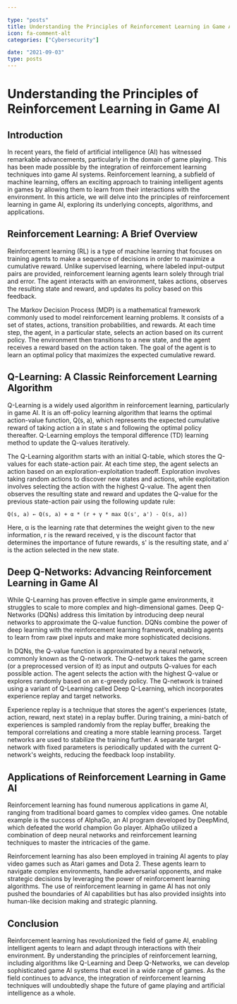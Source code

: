 ```yaml
---

type: "posts"
title: Understanding the Principles of Reinforcement Learning in Game AI
icon: fa-comment-alt
categories: ["Cybersecurity"]

date: "2021-09-03"
type: posts
---
```





# Understanding the Principles of Reinforcement Learning in Game AI

## Introduction

In recent years, the field of artificial intelligence (AI) has witnessed remarkable advancements, particularly in the domain of game playing. This has been made possible by the integration of reinforcement learning techniques into game AI systems. Reinforcement learning, a subfield of machine learning, offers an exciting approach to training intelligent agents in games by allowing them to learn from their interactions with the environment. In this article, we will delve into the principles of reinforcement learning in game AI, exploring its underlying concepts, algorithms, and applications.

## Reinforcement Learning: A Brief Overview

Reinforcement learning (RL) is a type of machine learning that focuses on training agents to make a sequence of decisions in order to maximize a cumulative reward. Unlike supervised learning, where labeled input-output pairs are provided, reinforcement learning agents learn solely through trial and error. The agent interacts with an environment, takes actions, observes the resulting state and reward, and updates its policy based on this feedback.

The Markov Decision Process (MDP) is a mathematical framework commonly used to model reinforcement learning problems. It consists of a set of states, actions, transition probabilities, and rewards. At each time step, the agent, in a particular state, selects an action based on its current policy. The environment then transitions to a new state, and the agent receives a reward based on the action taken. The goal of the agent is to learn an optimal policy that maximizes the expected cumulative reward.

## Q-Learning: A Classic Reinforcement Learning Algorithm

Q-Learning is a widely used algorithm in reinforcement learning, particularly in game AI. It is an off-policy learning algorithm that learns the optimal action-value function, Q(s, a), which represents the expected cumulative reward of taking action a in state s and following the optimal policy thereafter. Q-Learning employs the temporal difference (TD) learning method to update the Q-values iteratively.

The Q-Learning algorithm starts with an initial Q-table, which stores the Q-values for each state-action pair. At each time step, the agent selects an action based on an exploration-exploitation tradeoff. Exploration involves taking random actions to discover new states and actions, while exploitation involves selecting the action with the highest Q-value. The agent then observes the resulting state and reward and updates the Q-value for the previous state-action pair using the following update rule:

```
Q(s, a) ← Q(s, a) + α * (r + γ * max Q(s', a') - Q(s, a))
```

Here, α is the learning rate that determines the weight given to the new information, r is the reward received, γ is the discount factor that determines the importance of future rewards, s' is the resulting state, and a' is the action selected in the new state.

## Deep Q-Networks: Advancing Reinforcement Learning in Game AI

While Q-Learning has proven effective in simple game environments, it struggles to scale to more complex and high-dimensional games. Deep Q-Networks (DQNs) address this limitation by introducing deep neural networks to approximate the Q-value function. DQNs combine the power of deep learning with the reinforcement learning framework, enabling agents to learn from raw pixel inputs and make more sophisticated decisions.

In DQNs, the Q-value function is approximated by a neural network, commonly known as the Q-network. The Q-network takes the game screen (or a preprocessed version of it) as input and outputs Q-values for each possible action. The agent selects the action with the highest Q-value or explores randomly based on an ε-greedy policy. The Q-network is trained using a variant of Q-Learning called Deep Q-Learning, which incorporates experience replay and target networks.

Experience replay is a technique that stores the agent's experiences (state, action, reward, next state) in a replay buffer. During training, a mini-batch of experiences is sampled randomly from the replay buffer, breaking the temporal correlations and creating a more stable learning process. Target networks are used to stabilize the training further. A separate target network with fixed parameters is periodically updated with the current Q-network's weights, reducing the feedback loop instability.

## Applications of Reinforcement Learning in Game AI

Reinforcement learning has found numerous applications in game AI, ranging from traditional board games to complex video games. One notable example is the success of AlphaGo, an AI program developed by DeepMind, which defeated the world champion Go player. AlphaGo utilized a combination of deep neural networks and reinforcement learning techniques to master the intricacies of the game.

Reinforcement learning has also been employed in training AI agents to play video games such as Atari games and Dota 2. These agents learn to navigate complex environments, handle adversarial opponents, and make strategic decisions by leveraging the power of reinforcement learning algorithms. The use of reinforcement learning in game AI has not only pushed the boundaries of AI capabilities but has also provided insights into human-like decision making and strategic planning.

## Conclusion

Reinforcement learning has revolutionized the field of game AI, enabling intelligent agents to learn and adapt through interactions with their environment. By understanding the principles of reinforcement learning, including algorithms like Q-Learning and Deep Q-Networks, we can develop sophisticated game AI systems that excel in a wide range of games. As the field continues to advance, the integration of reinforcement learning techniques will undoubtedly shape the future of game playing and artificial intelligence as a whole.
